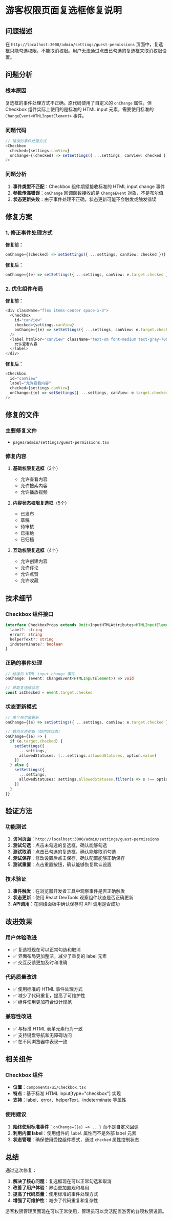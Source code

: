 # 游客权限页面复选框修复说明

## 问题描述

在 `http://localhost:3000/admin/settings/guest-permissions` 页面中，复选框只能勾选权限，不能取消权限。用户无法通过点击已勾选的复选框来取消权限设置。

## 问题分析

### 根本原因
复选框的事件处理方式不正确。原代码使用了自定义的 `onChange` 属性，但 Checkbox 组件实际上使用的是标准的 HTML input 元素，需要使用标准的 `ChangeEvent<HTMLInputElement>` 事件。

### 问题代码
```typescript
// 错误的事件处理方式
<Checkbox
  checked={settings.canView}
  onChange={(checked) => setSettings({ ...settings, canView: checked })}
/>
```

### 问题分析
1. **事件类型不匹配**：Checkbox 组件期望接收标准的 HTML input change 事件
2. **参数传递错误**：`onChange` 回调函数接收的是 `ChangeEvent` 对象，不是布尔值
3. **状态更新失败**：由于事件处理不正确，状态更新可能不会触发或触发错误

## 修复方案

### 1. 修正事件处理方式

**修复前：**
```typescript
onChange={(checked) => setSettings({ ...settings, canView: checked })}
```

**修复后：**
```typescript
onChange={(e) => setSettings({ ...settings, canView: e.target.checked })}
```

### 2. 优化组件布局

**修复前：**
```typescript
<div className="flex items-center space-x-3">
  <Checkbox
    id="canView"
    checked={settings.canView}
    onChange={(e) => setSettings({ ...settings, canView: e.target.checked })}
  />
  <label htmlFor="canView" className="text-sm font-medium text-gray-700">
    允许查看内容
  </label>
</div>
```

**修复后：**
```typescript
<Checkbox
  id="canView"
  label="允许查看内容"
  checked={settings.canView}
  onChange={(e) => setSettings({ ...settings, canView: e.target.checked })}
/>
```

## 修复的文件

### 主要修复文件
- `pages/admin/settings/guest-permissions.tsx`

### 修复内容
1. **基础权限复选框**（3个）
   - 允许查看内容
   - 允许搜索内容
   - 允许播放视频

2. **内容状态权限复选框**（5个）
   - 已发布
   - 草稿
   - 待审核
   - 已拒绝
   - 已归档

3. **互动权限复选框**（4个）
   - 允许创建内容
   - 允许评论
   - 允许点赞
   - 允许收藏

## 技术细节

### Checkbox 组件接口
```typescript
interface CheckboxProps extends Omit<InputHTMLAttributes<HTMLInputElement>, 'type'> {
  label?: string
  error?: string
  helperText?: string
  indeterminate?: boolean
}
```

### 正确的事件处理
```typescript
// 标准的 HTML input change 事件
onChange: (event: ChangeEvent<HTMLInputElement>) => void

// 获取复选框状态
const isChecked = event.target.checked
```

### 状态更新模式
```typescript
// 单个布尔值更新
onChange={(e) => setSettings({ ...settings, canView: e.target.checked })}

// 数组状态更新（如内容状态）
onChange={(e) => {
  if (e.target.checked) {
    setSettings({
      ...settings,
      allowedStatuses: [...settings.allowedStatuses, option.value]
    })
  } else {
    setSettings({
      ...settings,
      allowedStatuses: settings.allowedStatuses.filter(s => s !== option.value)
    })
  }
}}
```

## 验证方法

### 功能测试
1. **访问页面**：`http://localhost:3000/admin/settings/guest-permissions`
2. **测试勾选**：点击未勾选的复选框，确认能够勾选
3. **测试取消**：点击已勾选的复选框，确认能够取消勾选
4. **测试保存**：修改设置后点击保存，确认配置能够正确保存
5. **测试重置**：点击重置按钮，确认能够恢复默认设置

### 技术验证
1. **事件触发**：在浏览器开发者工具中观察事件是否正确触发
2. **状态更新**：使用 React DevTools 观察组件状态是否正确更新
3. **API调用**：在网络面板中确认保存时 API 调用是否成功

## 改进效果

### 用户体验改进
- ✅ 复选框现在可以正常勾选和取消
- ✅ 界面布局更加整洁，减少了重复的 label 元素
- ✅ 交互反馈更加及时和准确

### 代码质量改进
- ✅ 使用标准的 HTML 事件处理方式
- ✅ 减少了代码重复，提高了可维护性
- ✅ 组件使用更加符合设计规范

### 兼容性改进
- ✅ 与标准 HTML 表单元素行为一致
- ✅ 支持键盘导航和无障碍访问
- ✅ 在不同浏览器中表现一致

## 相关组件

### Checkbox 组件
- **位置**：`components/ui/Checkbox.tsx`
- **特点**：基于标准 HTML input[type="checkbox"] 实现
- **支持**：label、error、helperText、indeterminate 等属性

### 使用建议
1. **始终使用标准事件**：`onChange={(e) => ...}` 而不是自定义回调
2. **利用内置 label**：使用组件的 `label` 属性而不是外部 label 元素
3. **状态管理**：确保使用受控组件模式，通过 `checked` 属性控制状态

## 总结

通过这次修复：

1. **解决了核心问题**：复选框现在可以正常勾选和取消
2. **改善了用户体验**：界面更加直观和易用
3. **提高了代码质量**：使用标准的事件处理方式
4. **增强了可维护性**：减少了代码重复和复杂性

游客权限管理页面现在可以正常使用，管理员可以灵活配置游客的各项权限设置。
